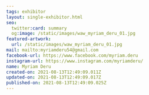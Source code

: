 ```yaml
---
tags: exhibitor
layout: single-exhibitor.html
seo:
  twitter:card: summary
  og:image: /static/images/waw_myriam_deru_01.jpg
featured-artwork:
  url: /static/images/waw_myriam_deru_01.jpg
mail: mailto:myriamderu54@gmail.com
facebook-url: https://www.facebook.com/myriam.deru
instagram-url: https://www.instagram.com/myriamderu/
name: Myriam Deru
created-on: 2021-08-13T12:49:09.011Z
updated-on: 2021-08-13T12:49:09.017Z
published-on: 2021-08-13T12:49:09.025Z
---
```


